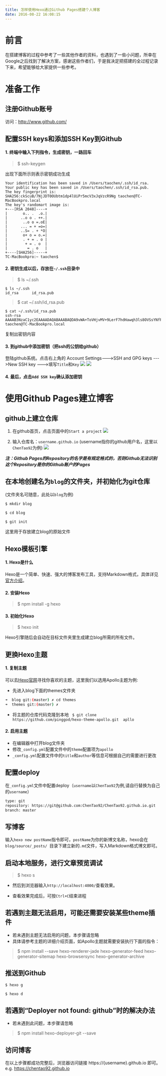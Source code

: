 ```yaml
---
title: 怎样使用Hexo通过Github Pages搭建个人博客
date: 2016-08-22 16:08:15
---
```

# 前言
在搭建博客的过程中参考了一些其他作者的资料，也遇到了一些小问题，所幸在Google之后找到了解决方案，感谢这些作者们，于是我决定把搭建的全过程记录下来，希望能够给大家提供一些参考。

# 准备工作

## 注册Github账号
访问：http://www.github.com/

## 配置SSH keys和添加SSH Key到Github
#### 1. 终端中输入下列指令，生成密钥，一路回车
>$ ssh-keygen

<!--more-->
出现下面所示则表示密钥成功生成
```
Your identification has been saved in /Users/taochen/.ssh/id_rsa.
Your public key has been saved in /Users/taochen/.ssh/id_rsa.pub.
The key fingerprint is:
SHA256:ckScuB/7NjJDT0OUbtm1dp4lUiPr5mcV3xJqVzcR9Ng taochen@TC-MacBookpro.local
The key's randomart image is:
+---[RSA 2048]----+
|       o.. .  .o.|
|      ..o o . ++.|
|       ..o o =.oE|
|      ... = + =o=|
|      ..S= . + *O|
|       o+ o = o.=|
|       . + = . o |
|        + = . o  |
|         = . o   |
+----[SHA256]-----+
TC-MacBookpro:~ taochen$ 
```

#### 2. 密钥生成以后，存放在`~/.ssh`目录中
> $ ls ~/.ssh

```
$ ls ~/.ssh
id_rsa      id_rsa.pub
```

> $ cat ~/.ssh/id_rsa.pub
 

```
$ cat ~/.ssh/id_rsa.pub 
ssh-rsa AAAAB3NzaC1yc2EAAAADAQABAAABAQDA9vWA+ToVHjvMV+9LerF7hdHawqh3ls8OVSsYNfP2ppLS4/w47cWKOR+9Dv6cgqJLstDt7mgnbcpFcztLYZKBy1ZPBgOA1tYtxDIA2pDMIKsYd9M7UosgavCMgBg0dlO1y+xUhnyShqduDHblCCUjM9D+rB6HipeNQWZLWNZ39anPvjTp9ZizdDTtPYi7zaB/fcUatqxeHkFUjHm6WYaC/gQrYsqj1LAonQCdfdgHL8VZg2sXTxl+AOZfX1ZGTs3qXFAoUkDWaMQKC3UNTNrUC9MwNcs/+cLecaDMf+5BBxI71xRP+JLvAy1mTeux2vk0d9FyLU7et9d taochen@TC-MacBookpro.local 
```
复制出密钥内容
#### 3. 到github中添加密钥（把ssh的公钥给github）
登陆github系统。点击右上角的 Account Settings--->SSH and GPG keys --->New SSH key --->填写`Title`和`Key`
![](http://ww1.sinaimg.cn/bmiddle/873fcdb7gw1f7js23dlmbj20qu0wejtv.jpg)
![](http://ww1.sinaimg.cn/large/873fcdb7jw1f7jspdbjqxj21ht0vlgv4.jpg)

#### 4. 最后，点击`Add SSH key`确认添加密钥

# 使用Github Pages建立博客

## github上建立仓库

1. 在github首页，点击页面中的`Start a project`
![](http://ww3.sinaimg.cn/large/873fcdb7jw1f7jsrf98esj21800o443s.jpg)

2. 输入仓库名：`username.github.io` (username指你的github用户名，这里以`ChenTao92`为例)
![](http://ww4.sinaimg.cn/large/873fcdb7jw1f7jt682c22j21ew0xe0y6.jpg)

***注：Github Pages的Repository的名字是有规定格式的，否则Github无法识别这个Repository是你的Github账户的Pages***

## 在本地创建名为`blog`的文件夹，并初始化为git仓库
(文件夹名可随意，此处以`blog`为例)
``` bash
$ mkdir blog

$ cd blog

$ git init

```
这里用于存放建立blog的原始文件

## Hexo模板引擎

#### 1. Hexo是什么

Hexo是一个简单、快速、强大的博客发布工具，支持Markdown格式，具体详见[官方介绍](https://hexo.io/docs/index.html)。

#### 2. 安装Hexo

>$ npm install -g hexo

#### 3. 初始化Hexo

>$ hexo init

Hexo引擎随后会自动在目标文件夹里生成建立blog所需的所有文件。

## 更换Hexo主题

#### 1. 复制主题

可以去[Hexo官网](https://hexo.io/themes/)寻找你喜欢的主题，这里我们以选用Apollo主题为例:
- 先进入blog下面的themes文件夹
``` bash
➜  blog git:(master) ✗ cd themes
➜  themes git:(master) ✗ 

```
- 将主题的仓库代码克隆到本地
` $ git clone https://github.com/pinggod/hexo-theme-apollo.git  apllo`

#### 2. 启用主题

- 在编辑器中打开blog文件夹
- 修改`_config.yml`配置文件中的`theme`配置项为`apollo`
- `_config.yml`配置文件中的`title`和`author`等信息可根据自己的需要进行更改

## 配置deploy

在`_config.yml`文件中配置deploy（`username`以`ChenTao92`为例,请自行替换为自己的`username`）

``` bash
type: git
repository: https://git@github.com:ChenTao92/ChenTao92.github.io.git
branch: master
```

## 写博客

输入`hexo new postName`指令即可，`postName`为你的新博文名称，hexo会在 `blog/source/_posts/ `目录下建立新的`.md`文件，写入Markdown格式博文即可。

## 启动本地服务，进行文章预览调试

> $ hexo s

- 然后到浏览器输入`http://localhost:4000/`查看效果。

- 查看效果完成后，可按`Ctrl+C`结束进程

## 若遇到主题无法启用，可能还需要安装某些theme插件
- 若未遇到主题无法启用的问题，本步骤请忽略
- 具体请参考主题的详细介绍页面，如Apollo主题就需要安装执行下面的指令：

> $ npm install --save hexo-renderer-jade hexo-generator-feed hexo-generator-sitemap hexo-browsersync hexo-generator-archive

## 推送到Github

```bash
$ hexo g

$ hexo d

```

## 若遇到“Deployer not found: github”时的解决办法
- 若未遇到此问题，本步骤请忽略

> $ npm install hexo-deployer-git --save

## 访问博客

在以上步骤都成功完整后，浏览器访问链接 https://{username}.github.io 即可。
e.g. 
https://chentao92.github.io


